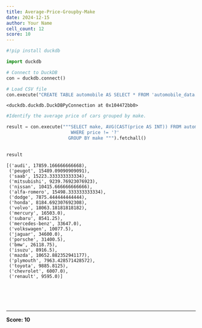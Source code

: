 ```yaml
---
title: Average-Price-Groupby-Make
date: 2024-12-15
author: Your Name
cell_count: 12
score: 10
---
```


```python
#!pip install duckdb
```


```python
import duckdb
```


```python
# Connect to DuckDB
con = duckdb.connect()

```


```python
# Load CSV file
con.execute("CREATE TABLE automobile AS SELECT * FROM 'automobile_data.csv'")

```




    <duckdb.duckdb.DuckDBPyConnection at 0x104472bb0>




```python
#Identify the average price of cars grouped by make.
```


```python
result = con.execute("""SELECT make, AVG(CAST(price AS INT)) FROM automobile
                        WHERE price != '?'
                       GROUP BY make """).fetchall()
                        
```


```python
result                  
```




    [('audi', 17859.166666666668),
     ('peugot', 15489.09090909091),
     ('saab', 15223.333333333334),
     ('mitsubishi', 9239.76923076923),
     ('nissan', 10415.666666666666),
     ('alfa-romero', 15498.333333333334),
     ('dodge', 7875.444444444444),
     ('honda', 8184.692307692308),
     ('volvo', 18063.18181818182),
     ('mercury', 16503.0),
     ('subaru', 8541.25),
     ('mercedes-benz', 33647.0),
     ('volkswagen', 10077.5),
     ('jaguar', 34600.0),
     ('porsche', 31400.5),
     ('bmw', 26118.75),
     ('isuzu', 8916.5),
     ('mazda', 10652.882352941177),
     ('plymouth', 7963.428571428572),
     ('toyota', 9885.8125),
     ('chevrolet', 6007.0),
     ('renault', 9595.0)]




```python

```


```python


```


```python

```


```python

```


```python

```


---
**Score: 10**
